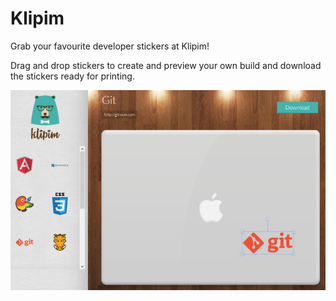 # Klipim

Grab your favourite developer stickers at Klipim!

Drag and drop stickers to create and preview your own build and download the stickers ready for printing.

![Klipim Screenshot](public/img/screenshot.jpg?raw=true)
